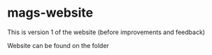 # mags-website

This is version 1 of the website (before improvements and feedback)

Website can be found on the folder
